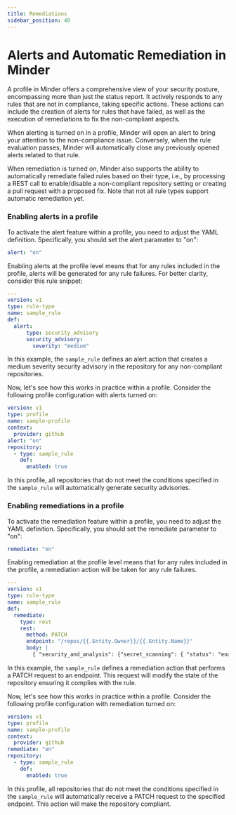 ```yaml
---
title: Remediations
sidebar_position: 40
---
```


# Alerts and Automatic Remediation in Minder

A profile in Minder offers a comprehensive view of your security posture, encompassing more than just the status report. 
It actively responds to any rules that are not in compliance, taking specific actions. These actions can include the 
creation of alerts for rules that have failed, as well as the execution of remediations to fix the non-compliant 
aspects.

When alerting is turned on in a profile, Minder will open an alert to bring your attention to the non-compliance issue. 
Conversely, when the rule evaluation passes, Minder will automatically close any previously opened alerts related to 
that rule.

When remediation is turned on, Minder also supports the ability to automatically remediate failed rules based on their 
type, i.e., by processing a REST call to enable/disable a non-compliant repository setting or creating a pull request 
with a proposed fix. Note that not all rule types support automatic remediation yet.

### Enabling alerts in a profile
To activate the alert feature within a profile, you need to adjust the YAML definition. 
Specifically, you should set the alert parameter to "on":
```yaml
alert: "on"
```

Enabling alerts at the profile level means that for any rules included in the profile, alerts will be generated for 
any rule failures. For better clarity, consider this rule snippet:
```yaml
---
version: v1
type: rule-type
name: sample_rule
def:
  alert:
      type: security_advisory
      security_advisory:
        severity: "medium"
```
In this example, the `sample_rule` defines an alert action that creates a medium severity security advisory in the 
repository for any non-compliant repositories.

Now, let's see how this works in practice within a profile. Consider the following profile configuration with alerts 
turned on:
```yaml
version: v1
type: profile
name: sample-profile
context:
  provider: github
alert: "on"
repository:
  - type: sample_rule
    def:
      enabled: true
```
In this profile, all repositories that do not meet the conditions specified in the `sample_rule` will automatically
generate security advisories.

### Enabling remediations in a profile
To activate the remediation feature within a profile, you need to adjust the YAML definition.
Specifically, you should set the remediate parameter to "on":
```yaml
remediate: "on"
```

Enabling remediation at the profile level means that for any rules included in the profile, a remediation action will be
taken for any rule failures.
```yaml
---
version: v1
type: rule-type
name: sample_rule
def:
  remediate:
    type: rest
    rest:
      method: PATCH
      endpoint: "/repos/{{.Entity.Owner}}/{{.Entity.Name}}"
      body: |
        { "security_and_analysis": {"secret_scanning": { "status": "enabled" } } }
```
In this example, the `sample_rule` defines a remediation action that performs a PATCH request to an endpoint. This
request will modify the state of the repository ensuring it complies with the rule.

Now, let's see how this works in practice within a profile. Consider the following profile configuration with 
remediation turned on:
```yaml
version: v1
type: profile
name: sample-profile
context:
  provider: github
remediate: "on"
repository:
  - type: sample_rule
    def:
      enabled: true
```
In this profile, all repositories that do not meet the conditions specified in the `sample_rule` will automatically
receive a PATCH request to the specified endpoint. This action will make the repository compliant.
